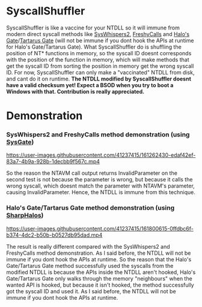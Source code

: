 # SyscallShuffler
SyscallShuffler is like a vaccine for your NTDLL so it will immune from modern direct syscall methods like [SysWhispers2](https://github.com/jthuraisamy/SysWhispers2), [FreshyCalls](https://github.com/crummie5/FreshyCalls) and [Halo's Gate](https://blog.sektor7.net/#!res/2021/halosgate.md)/[Tartarus Gate](https://github.com/trickster0/TartarusGate/) (will not be immune if you dont hook the APIs at runtime for Halo's Gate/Tartarus Gate). What SyscallShuffler do is shuffling the position of NT* functions in memory, so the syscall ID doesnt corresponds with the position of the function in memory, which will make methods that get the syscall ID from sorting the position in memory get the wrong syscall ID. For now, SyscallShuffler can only make a "vaccinated" NTDLL from disk, and cant do it on runtime. **The NTDLL modified by SyscallShuffler doesnt have a valid checksum yet! Expect a BSOD when you try to boot a Windows with that. Contribution is really appreciated.**

# Demonstration
### SysWhispers2 and FreshyCalls method demonstration (using [SysGate](https://github.com/GetRektBoy724/SysGate))
https://user-images.githubusercontent.com/41237415/161262430-edaf42ef-83a7-4b9a-928b-1decbb9f567c.mp4

So the reason the NTAVM call output returns InvalidParameter on the second test is not because the parameter is wrong, but because it calls the wrong syscall, which doesnt match the parameter with NTAVM's parameter, causing InvalidParameter. Hence, the NTDLL is immune from this technique.

### Halo's Gate/Tartarus Gate method demonstration (using [SharpHalos](https://github.com/GetRektBoy724/SharpHalos))
https://user-images.githubusercontent.com/41237415/161800615-0ffdbc6f-b374-4dc2-b50b-b0527db95dad.mp4

The result is really different compared with the SysWhispers2 and FreshyCalls method demonstration. As I said before, the NTDLL will not be immune if you dont hook the APIs at runtime. So the reason that the Halo's Gate/Tartarus Gate method successfully used the syscalls from the modified NTDLL is because the APIs inside the NTDLL aren't hooked, Halo's Gate/Tartarus Gate only walks through the memory "neighbours" when the wanted API is hooked, but because it isn't hooked, the method successfully got the syscall ID and used it. As I said before, the NTDLL will not be immune if you dont hook the APIs at runtime.
